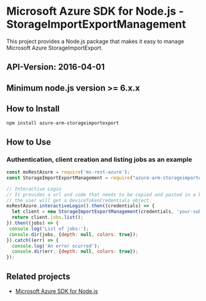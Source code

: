 # Microsoft Azure SDK for Node.js - StorageImportExportManagement

This project provides a Node.js package that makes it easy to manage Microsoft Azure StorageImportExport.
## API-Version: 2016-04-01
## Minimum node.js version >= 6.x.x

## How to Install

```bash
npm install azure-arm-storageimportexport
```

## How to Use

### Authentication, client creation and listing jobs as an example

 ```javascript
 const msRestAzure = require('ms-rest-azure');
 const StorageImportExportManagement = require("azure-arm-storageimportexport");
 
 // Interactive Login
 // It provides a url and code that needs to be copied and pasted in a browser and authenticated over there. If successful, 
 // the user will get a DeviceTokenCredentials object.
 msRestAzure.interactiveLogin().then((credentials) => {
   let client = new StorageImportExportManagement(credentials, 'your-subscription-id');
   return client.jobs.list();
 }).then((jobs) => {
  console.log('List of jobs:');
  console.dir(jobs, {depth: null, colors: true});
}).catch((err) => {
   console.log('An error ocurred');
   console.dir(err, {depth: null, colors: true});
 });
```

## Related projects

- [Microsoft Azure SDK for Node.js](https://github.com/Azure/azure-sdk-for-node)